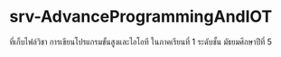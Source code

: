 # srv-AdvanceProgrammingAndIOT
ที่เก็บไฟล์วิชา การเขียนโปรแกรมขั้นสูงและไอโอที
ในภาคเรียนที่ 1 ระดับชั้น มัธยมศึกษาปีที่ 5
